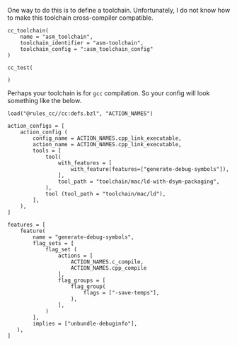 One way to do this is to define a toolchain. Unfortunately, I do not know how to make this toolchain cross-compiler compatible. 

```
cc_toolchain(
    name = "asm_toolchain",
    toolchain_identifier = "asm-toolchain",
    toolchain_config = ":asm_toolchain_config"
)

cc_test(
    
)
```

Perhaps your toolchain is for `gcc` compilation. So your config will look something like the below.

```
load("@rules_cc//cc:defs.bzl", "ACTION_NAMES")

action_configs = [
    action_config (
        config_name = ACTION_NAMES.cpp_link_executable,
        action_name = ACTION_NAMES.cpp_link_executable,
        tools = [
            tool(
                with_features = [
                    with_feature(features=["generate-debug-symbols"]),
                ],
                tool_path = "toolchain/mac/ld-with-dsym-packaging",
            ),
            tool (tool_path = "toolchain/mac/ld"),
        ],
    ),
]

features = [
    feature(
        name = "generate-debug-symbols",
        flag_sets = [
            flag_set (
                actions = [
                    ACTION_NAMES.c_compile,
                    ACTION_NAMES.cpp_compile
                ],
                flag_groups = [
                    flag_group(
                        flags = ["-save-temps"],
                    ),
                ],
            )
        ],
        implies = ["unbundle-debuginfo"],
   ),
]
```